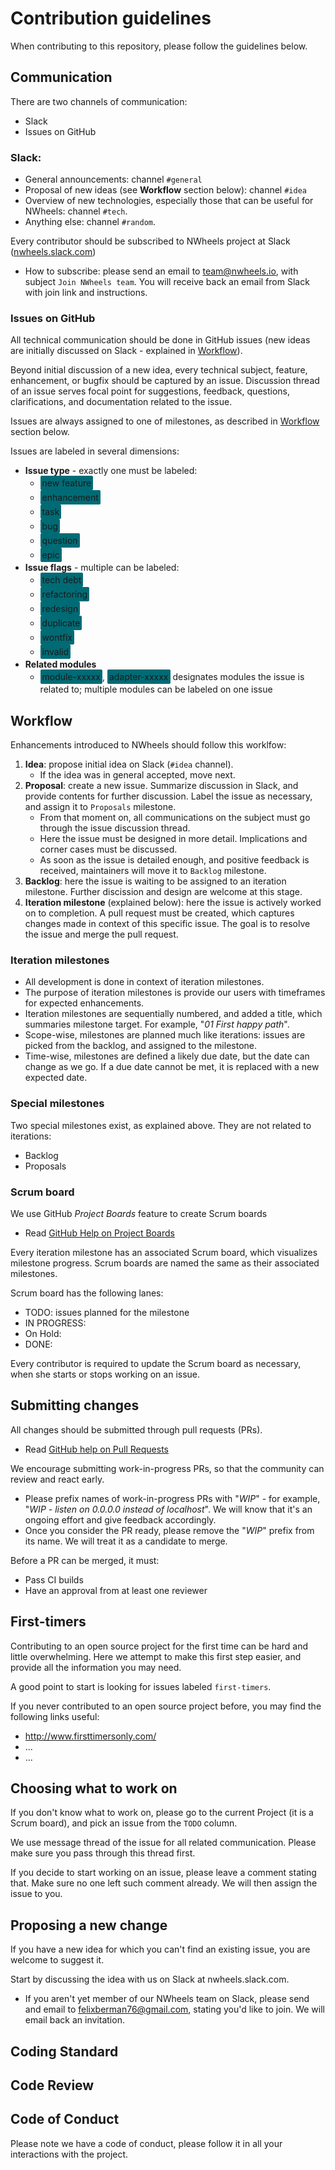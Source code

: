 # Contribution guidelines

When contributing to this repository, please follow the guidelines below.

## Communication

There are two channels of communication:

- Slack
- Issues on GitHub

### Slack: 

- General announcements: channel `#general`
- Proposal of new ideas (see **Workflow** section below): channel `#idea`
- Overview of new technologies, especially those that can be useful for NWheels: channel `#tech`.
- Anything else: channel `#random`.

Every contributor should be subscribed to NWheels project at Slack ([nwheels.slack.com](nwheels.slack.com))

- How to subscribe: please send an email to [team@nwheels.io](mailto:team@nwheels.io), with subject `Join NWheels team`. You will receive back an email from Slack with join link and instructions. 

### Issues on GitHub

All technical communication should be done in GitHub issues (new ideas are initially discussed on Slack - explained in [Workflow](#workflow)). 

Beyond initial discussion of a new idea, every technical subject, feature, enhancement, or bugfix should be captured by an issue. Discussion thread of an issue serves focal point for suggestions, feedback, questions, clarifications, and documentation related to the issue. 

Issues are always assigned to one of milestones, as described in [Workflow](#workflow) section below.

Issues are labeled in several dimensions:

- **Issue type** - exactly one must be labeled: 
  - <div style="display:inline-block;padding:3px;border-radius:2px;background:#006b75">new feature</div>
  - <div style="display:inline-block;padding:3px;border-radius:2px;background:#006b75">enhancement</div>
  - <div style="display:inline-block;padding:3px;border-radius:2px;background:#006b75">task</div>
  - <div style="display:inline-block;padding:3px;border-radius:2px;background:#006b75">bug</div>
  - <div style="display:inline-block;padding:3px;border-radius:2px;background:#006b75">question</div>
  - <div style="display:inline-block;padding:3px;border-radius:2px;background:#006b75">epic</div>
- **Issue flags** - multiple can be labeled:
  - <div style="display:inline-block;padding:3px;border-radius:2px;background:#006b75">tech debt</div>
  - <div style="display:inline-block;padding:3px;border-radius:2px;background:#006b75">refactoring</div>
  - <div style="display:inline-block;padding:3px;border-radius:2px;background:#006b75">redesign</div>
  - <div style="display:inline-block;padding:3px;border-radius:2px;background:#006b75">duplicate</div>
  - <div style="display:inline-block;padding:3px;border-radius:2px;background:#006b75">wontfix</div>
  - <div style="display:inline-block;padding:3px;border-radius:2px;background:#006b75">invalid</div>
- **Related modules**
  - <div style="display:inline-block;padding:3px;border-radius:2px;background:#006b75">module-xxxxx</div>, <div style="display:inline-block;padding:3px;border-radius:2px;background:#006b75">adapter-xxxxx</div> designates modules  the issue is related to; multiple modules can be labeled on one issue

## Workflow

Enhancements introduced to NWheels should follow this worklfow:  

1. **Idea**: propose initial idea on Slack (`#idea` channel). 
    - If the idea was in general accepted, move next.
1. **Proposal**: create a new issue. Summarize discussion in Slack, and provide contents for further discussion. Label the issue as necessary, and assign it to `Proposals` milestone. 
    - From that moment on, all communications on the subject must go through the issue discussion thread.
    - Here the issue must be designed in more detail. Implications and corner cases must be discussed.
    - As soon as the issue is detailed enough, and positive feedback is received, maintainers will move it to `Backlog` milestone.
1. **Backlog**: here the issue is waiting to be assigned to an iteration milestone. Further discission and design are welcome at this stage. 
1. **Iteration milestone** (explained below): here the issue is actively worked on to completion. A pull request must be created, which captures changes made in context of this specific issue. The goal is to resolve the issue and merge the pull request.

### Iteration milestones

- All development is done in context of iteration milestones. 
- The purpose of iteration milestones is provide our users with timeframes for expected enhancements. 
- Iteration milestones are sequentially numbered, and added a title, which summaries milestone target. For example, "_01 First happy path_". 
- Scope-wise, milestones are planned much like iterations: issues are picked from the backlog, and assigned to the milestone. 
- Time-wise, milestones are defined a likely due date, but the date can change as we go. If a due date cannot be met, it is replaced with a new expected date.

### Special milestones

Two special milestones exist, as explained above. They are not related to iterations:

- Backlog
- Proposals

### Scrum board

We use GitHub _Project Boards_ feature to create Scrum boards

- Read [GitHub Help on Project Boards](https://help.github.com/articles/about-project-boards/#)

Every iteration milestone has an associated Scrum board, which visualizes milestone progress. Scrum boards are named the same as their associated milestones.

Scrum board has the following lanes:

- TODO: issues planned for the milestone
- IN PROGRESS:
- On Hold:
- DONE:

Every contributor is required to update the Scrum board as necessary, when she starts or stops working on an issue.

## Submitting changes

All changes should be submitted through pull requests (PRs). 
- Read [GitHub help on Pull Requests](https://help.github.com/categories/collaborating-with-issues-and-pull-requests/)

We encourage submitting work-in-progress PRs, so that the community can review and react early. 

- Please prefix names of  work-in-progress PRs with "_WIP_" - for example, "_WIP - listen on 0.0.0.0 instead of localhost_". We will know that it's an ongoing effort and give feedback accordingly.
- Once you consider the PR ready, please remove the "_WIP_" prefix from its name. We will treat it as a candidate to merge. 

Before a PR can be merged, it must:

- Pass CI builds
- Have an approval from at least one reviewer






## First-timers

Contributing to an open source project for the first time can be hard and little overwhelming. Here we attempt to make this first step easier, and provide all the information you may need.  

A good point to start is looking for issues labeled `first-timers`.  

If you never contributed to an open source project before, you may find the following links useful:

- http://www.firsttimersonly.com/
- ...
- ...

## Choosing what to work on

If you don't know what to work on, please go to the current Project (it is a Scrum board), and pick an issue from the `TODO` column.

We use message thread of the issue for all related communication. Please make sure you pass through this thread first. 

If you decide to start working on an issue, please leave a comment stating that. Make sure no one left such comment already. We will then assign the issue to you.  

## Proposing a new change

If you have a new idea for which you can't find an existing issue, you are welcome to suggest it. 

Start by discussing the idea with us on Slack at nwheels.slack.com. 

- If you aren't yet member of our NWheels team on Slack, please send and email to felixberman76@gmail.com, stating you'd like to join. We will email back an invitation.

## Coding Standard

## Code Review

## Code of Conduct

Please note we have a code of conduct, please follow it in all your interactions with the project.